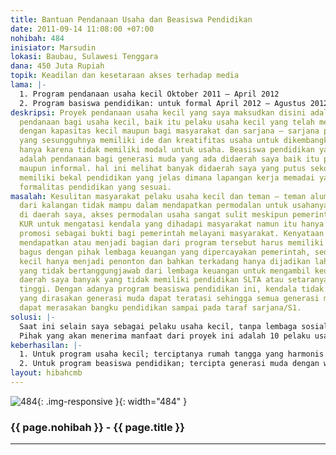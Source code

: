 ```yaml
---
title: Bantuan Pendanaan Usaha dan Beasiswa Pendidikan
date: 2011-09-14 11:08:00 +07:00
nohibah: 484
inisiator: Marsudin
lokasi: Baubau, Sulawesi Tenggara
dana: 450 Juta Rupiah
topik: Keadilan dan kesetaraan akses terhadap media
lama: |-
  1. Program pendanaan usaha kecil Oktober 2011 – April 2012
  2. Program basiswa pendidikan: untuk formal April 2012 – Agustus 2012 dan untuk informal Oktober 2011 – April 2012 dan sampai seterusnya
deskripsi: Proyek pendanaan usaha kecil yang saya maksudkan disini adalah bantuan
  pendanaan bagi usaha kecil, baik itu pelaku usaha kecil yang telah memiliki usaha
  dengan kapasitas kecil maupun bagi masyarakat dan sarjana – sarjana pengangguran
  yang sesungguhnya memiliki ide dan kreatifitas usaha untuk dikembangkan namun terkendala
  hanya karena tidak memiliki modal untuk usaha. Beasiswa pendidikan yang saya maksud
  adalah pendanaan bagi generasi muda yang ada didaerah saya baik itu pendidikan formal
  maupun informal. hal ini melihat banyak didaerah saya yang putus sekolah dan tidak
  memiliki bekal pendidikan yang jelas dimana lapangan kerja memadai yang ada menuntut
  formalitas pendidikan yang sesuai.
masalah: Kesulitan masyarakat pelaku usaha kecil dan teman – teman alumni maupun mahasiswa
  dari kalangan tidak mampu dalam mendapatkan permodalan untuk usahanya. Saat ini
  di daerah saya, akses permodalan usaha sangat sulit meskipun pemerintah lewat program
  KUR untuk mengatasi kendala yang dihadapi masyarakat namun itu hanya menjadi bahan
  promosi sebagai bukti bagi pemerintah melayani masyarakat. Kenyataan yang ada, untuk
  mendapatkan atau menjadi bagian dari program tersebut harus memiliki jaringan yang
  bagus dengan pihak lembaga keuangan yang dipercayakan pemerintah, sedangkan masyarakat
  kecil hanya menjadi penonton dan bahkan terkadang hanya dijadikan lahan bagi oknum
  yang tidak bertanggungjawab dari lembaga keuangan untuk mengambil keuntungan. Di
  daerah saya banyak yang tidak memiliki pendidikan SLTA atau setaranya, apalagi perguruan
  tinggi. Dengan adanya program beasiswa pendidikan ini, kendala tidak memiliki pendidikan
  yang dirasakan generasi muda dapat teratasi sehingga semua generasi muda yang ada
  dapat merasakan bangku pendidikan sampai pada taraf sarjana/S1.
solusi: |-
  Saat ini selain saya sebagai pelaku usaha kecil, tanpa lembaga sosial yang formal keseharian saya adalah memfasilitasi masyarakat sesama pelaku usaha kecil dalam mendapatkan bantuan permodalan dari lembaga keuangan namun keberhasilan dari kegiatan tersebut hanya 5% sehingga nantinya ketika program ini dapat direstui, jaringan usaha kecil yang saya miliki seluas-luasnya yang ada didaerah saya pasti akan dapat merasakan bantuan pendanaan tersebut. Untuk program beasiswa, saya akan membentuk lembaga sosial formal yang berkesinambungan sehingga nantinya geneerasi muda putus sekolah maupun generasi muda dari kalangan tidak mampu dengan mudah dapat menemukan wadah yang tetap dalam mendapatkan fasilitas pendampingan pendidikan.
  Pihak yang akan menerima manfaat dari proyek ini adalah 10 pelaku usaha kecil di Baubau dan  20 generasi muda untuk program pendidikan formal dan informal
keberhasilan: |-
  1. Untuk program usaha kecil; terciptanya rumah tangga yang harmonis dengan ekonomi yang mapan, akan memberikan kesadaran bagi lulusan universitas bahwa pegawai negeri sipil bukan satu – satunya lapangan kerja yang patut dikejar seperti pemahaman pada umumnya. Keterampilan usaha jauh lebih menjanjikan jika didukung permodalan yang sesuai maka akan dapat menyerap tenaga kerja jauh lebih besar dibandingkan dengan quota pegawai negeri sipil tiap tahunnya.
  2. Untuk program beasiswa pendidikan; tercipta generasi muda dengan wawasan intelektual yang diharapkan dengan berjalannya waktu dapat menawarkan solusi menumbuh kembangkan potensi daerah. dengan keterampilan yang dimiliki generasi muda hasil daripada program ini tidak akan menemukan kesulitan dalam mendapatkan pekerjaan sehingga dapat merangsang ataupun membawa generasi muda lainnya untuk melakukan hal yang sama.
layout: hibahcmb
---
```


![484](/static/img/hibahcmb/484.png){: .img-responsive }{: width="484" }

### {{ page.nohibah }} - {{ page.title }}

---
